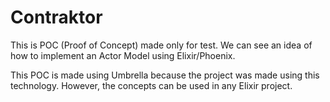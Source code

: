 # Contraktor

This is POC (Proof of Concept) made only for test. We can see an idea of how to
implement an Actor Model using Elixir/Phoenix.

This POC is made using Umbrella because the project was made using this technology. However, the concepts can be used in any Elixir project.
